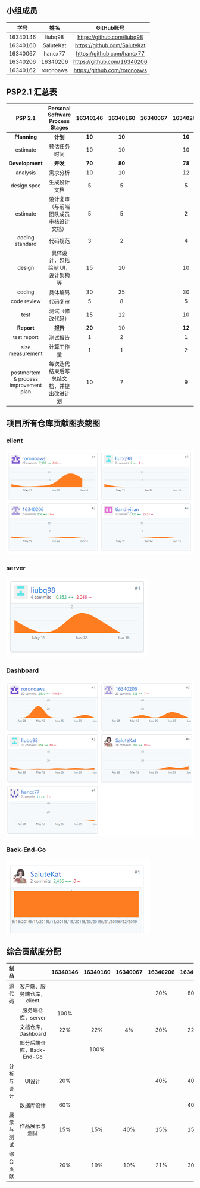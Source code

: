 ## 小组成员

|   学号   |   姓名    |          GitHub账号          |
| :------: | :-------: | :--------------------------: |
| 16340146 |  liubq98  |  https://github.com/liubq98  |
| 16340160 | SaluteKat | https://github.com/SaluteKat |
| 16340067 |  hancx77  |  https://github.com/hancx77  |
| 16340206 | 16340206  | https://github.com/16340206  |
| 16340162 | roronoaws | https://github.com/roronoaws |


## PSP2.1 汇总表  
  
| PSP 2.1 | Personal Software Process Stages	 | 16340146  | 16340160	  | 16340067  | 16340206  | 16340162  |  
| :---------------: | :---------------: | :------: | :------: | :------: | :------: | :------: |   
|  **Planning**   |     **计划**       | **10** | **10** |  | **10** | **10** |  
|  estimate   |    预估任务时间        | 10 | 10 |  | 10 | 10 |  
|  **Development**   |      **开发**      | **70** | **80** |  | **78** | **80** |
|   analysis  |    需求分析        | 10 | 10 |  | 12 | 10 |  
|  design spec   |     生成设计文档       | 5 | 5 |  | 5 | 5 |  
| estimate    |      设计复审（与前端团队成员审核设计文档）      | 5 | 5 |  | 2 | 6 |  
|  coding standard   |      代码规范      | 3 | 2 |  | 4 | 2 |  
|   design  |     具体设计，包括绘制 UI，设计架构等       | 15 | 10 |  | 10 | 15 |   
|  coding   |    具体编码        | 30 | 25 |  | 30 | 25 |  
|  code review   |     代码复审       | 5 | 8 |  | 5 | 5 |  
|  test   |     测试（修改代码）       | 15 | 12 |  | 10 | 12 |  
|  **Report**   |     **报告**       | **20** | 10 |  | **12** | **10** |  
|  test report   |     测试报告       | 1 | 2 |  | 1 | 1 |  
|  size measurement   |       计算工作量     | 1 | 1 |  | 2 | 1 |  
|   postmortem & process improvement plan  |    每次迭代结束后写总结文档，并提出改进计划        | 10 | 7 |  | 9 | 8 |  

## 项目所有仓库贡献图表截图
### client
![](image/client.PNG)

### server
![](image/server.PNG)

### Dashboard
![](image/dashboard.PNG)


### Back-End-Go
![](image/backgo.png)


## 综合贡献度分配  
  
| 制品 | 	 | 16340146  | 16340160	  | 16340067  | 16340206  | 16340162  |  
| :---------------: | :---------------: | :------: | :------: | :------: | :------: | :------: |   
|  源代码   |     客户端、服务端仓库，client       |  |  |  | 20% | 80% |  
|     |     服务端仓库，server       | 100% |  |  |  |  |  
|     |     文档仓库，Dashboard       | 22% | 22% | 4% | 30% | 22% |  
|     |     部分后端仓库，Back-End-Go       |  | 100% |  |  |  |  
|   分析与设计 |     UI设计        | 20% |  |  | 40% | 40% |  
|     |     数据库设计       | 60% |  |  |  | 40% |  
|  展示与测试   |       作品展示与测试     | 15% | 15% | 40% | 15% | 15% |  
|  综合贡献   |            | 20% | 19% | 10% | 21% | 30% |  
